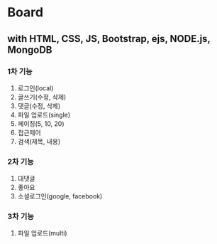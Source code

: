 # Board

## with HTML, CSS, JS, Bootstrap, ejs, NODE.js, MongoDB

### 1차 기능

1. 로그인(local)
2. 글쓰기(수정, 삭제)
3. 댓글(수정, 삭제)
4. 파일 업로드(single)
5. 페이징(5, 10, 20)
6. 접근제어
7. 검색(제목, 내용)

### 2차 기능

1. 대댓글
2. 좋아요
3. 소셜로그인(google, facebook)

### 3차 기능

1. 파일 업로드(multi)
